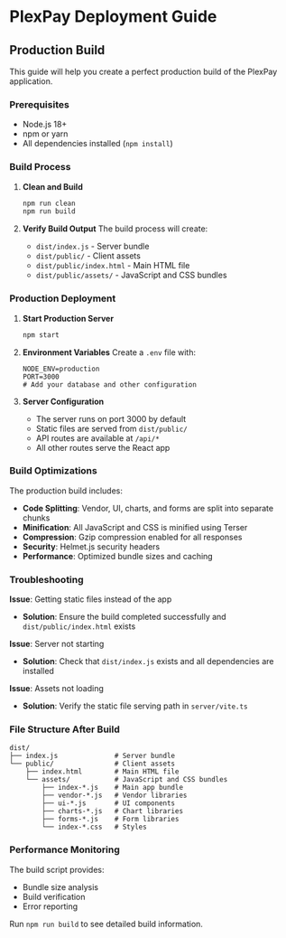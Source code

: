 # PlexPay Deployment Guide

## Production Build

This guide will help you create a perfect production build of the PlexPay application.

### Prerequisites

- Node.js 18+
- npm or yarn
- All dependencies installed (`npm install`)

### Build Process

1. **Clean and Build**

   ```bash
   npm run clean
   npm run build
   ```

2. **Verify Build Output**
   The build process will create:
   - `dist/index.js` - Server bundle
   - `dist/public/` - Client assets
   - `dist/public/index.html` - Main HTML file
   - `dist/public/assets/` - JavaScript and CSS bundles

### Production Deployment

1. **Start Production Server**

   ```bash
   npm start
   ```

2. **Environment Variables**
   Create a `.env` file with:

   ```
   NODE_ENV=production
   PORT=3000
   # Add your database and other configuration
   ```

3. **Server Configuration**
   - The server runs on port 3000 by default
   - Static files are served from `dist/public/`
   - API routes are available at `/api/*`
   - All other routes serve the React app

### Build Optimizations

The production build includes:

- **Code Splitting**: Vendor, UI, charts, and forms are split into separate chunks
- **Minification**: All JavaScript and CSS is minified using Terser
- **Compression**: Gzip compression enabled for all responses
- **Security**: Helmet.js security headers
- **Performance**: Optimized bundle sizes and caching

### Troubleshooting

**Issue**: Getting static files instead of the app

- **Solution**: Ensure the build completed successfully and `dist/public/index.html` exists

**Issue**: Server not starting

- **Solution**: Check that `dist/index.js` exists and all dependencies are installed

**Issue**: Assets not loading

- **Solution**: Verify the static file serving path in `server/vite.ts`

### File Structure After Build

```
dist/
├── index.js              # Server bundle
└── public/               # Client assets
    ├── index.html        # Main HTML file
    └── assets/           # JavaScript and CSS bundles
        ├── index-*.js    # Main app bundle
        ├── vendor-*.js   # Vendor libraries
        ├── ui-*.js       # UI components
        ├── charts-*.js   # Chart libraries
        ├── forms-*.js    # Form libraries
        └── index-*.css   # Styles
```

### Performance Monitoring

The build script provides:

- Bundle size analysis
- Build verification
- Error reporting

Run `npm run build` to see detailed build information.

